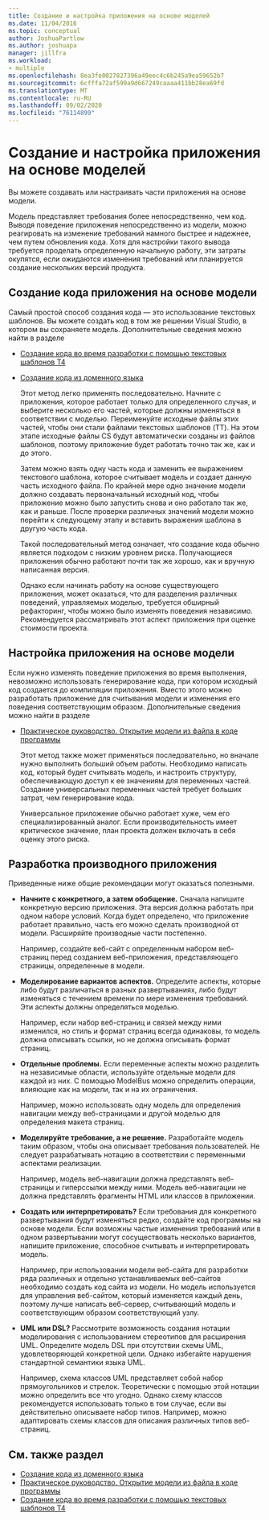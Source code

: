 ```yaml
---
title: Создание и настройка приложения на основе моделей
ms.date: 11/04/2016
ms.topic: conceptual
author: JoshuaPartlow
ms.author: joshuapa
manager: jillfra
ms.workload:
- multiple
ms.openlocfilehash: 8ea3fe0027827396a49eec4c6b245a9ea59652b7
ms.sourcegitcommit: 6cfffa72af599a9d667249caaaa411bb28ea69fd
ms.translationtype: MT
ms.contentlocale: ru-RU
ms.lasthandoff: 09/02/2020
ms.locfileid: "76114899"
---
```

# <a name="generate-and-configure-your-app-from-models"></a>Создание и настройка приложения на основе моделей
Вы можете создавать или настраивать части приложения на основе модели.

 Модель представляет требования более непосредственно, чем код. Выводя поведение приложения непосредственно из модели, можно реагировать на изменение требований намного быстрее и надежнее, чем путем обновления кода. Хотя для настройки такого вывода требуется проделать определенную начальную работу, эти затраты окупятся, если ожидаются изменения требований или планируется создание нескольких версий продукта.

## <a name="generating-the-code-of-your-application-from-a-model"></a>Создание кода приложения на основе модели
 Самый простой способ создания кода — это использование текстовых шаблонов. Вы можете создать код в том же решении Visual Studio, в котором вы сохраняете модель. Дополнительные сведения можно найти в разделе

- [Создание кода во время разработки с помощью текстовых шаблонов T4](../modeling/design-time-code-generation-by-using-t4-text-templates.md)

- [Создание кода из доменного языка](../modeling/generating-code-from-a-domain-specific-language.md)

  Этот метод легко применять последовательно. Начните с приложения, которое работает только для определенного случая, и выберите несколько его частей, которые должны изменяться в соответствии с моделью. Переименуйте исходные файлы этих частей, чтобы они стали файлами текстовых шаблонов (TT). На этом этапе исходные файлы CS будут автоматически созданы из файлов шаблонов, поэтому приложение будет работать точно так же, как и до этого.

  Затем можно взять одну часть кода и заменить ее выражением текстового шаблона, которое считывает модель и создает данную часть исходного файла. По крайней мере одно значение модели должно создавать первоначальный исходный код, чтобы приложение можно было запустить снова и оно работало так же, как и раньше. После проверки различных значений модели можно перейти к следующему этапу и вставить выражения шаблона в другую часть кода.

  Такой последовательный метод означает, что создание кода обычно является подходом с низким уровнем риска. Получающиеся приложения обычно работают почти так же хорошо, как и вручную написанная версия.

  Однако если начинать работу на основе существующего приложения, может оказаться, что для разделения различных поведений, управляемых моделью, требуется обширный рефакторинг, чтобы можно было изменять поведения независимо. Рекомендуется рассматривать этот аспект приложения при оценке стоимости проекта.

## <a name="configuring-your-application-from-a-model"></a>Настройка приложения на основе модели
 Если нужно изменять поведение приложения во время выполнения, невозможно использовать генерирование кода, при котором исходный код создается до компиляции приложения. Вместо этого можно разработать приложение для считывания модели и изменения его поведения соответствующим образом. Дополнительные сведения можно найти в разделе

- [Практическое руководство. Открытие модели из файла в коде программы](../modeling/how-to-open-a-model-from-file-in-program-code.md)

  Этот метод также может применяться последовательно, но вначале нужно выполнить больший объем работы. Необходимо написать код, который будет считывать модель, и настроить структуру, обеспечивающую доступ к ее значениям для переменных частей. Создание универсальных переменных частей требует больших затрат, чем генерирование кода.

  Универсальное приложение обычно работает хуже, чем его специализированный аналог. Если производительность имеет критическое значение, план проекта должен включать в себя оценку этого риска.

## <a name="developing-a-derived-application"></a>Разработка производного приложения
 Приведенные ниже общие рекомендации могут оказаться полезными.

- **Начните с конкретного, а затем обобщение.** Сначала напишите конкретную версию приложения. Эта версия должна работать при одном наборе условий. Когда будет определено, что приложение работает правильно, часть его можно сделать производной от модели. Расширяйте производные части постепенно.

     Например, создайте веб-сайт с определенным набором веб-страниц перед созданием веб-приложения, представляющего страницы, определенные в модели.

- **Моделирование вариантов аспектов.** Определите аспекты, которые либо будут различаться в разных развертываниях, либо будут изменяться с течением времени по мере изменения требований. Эти аспекты должны определяться моделью.

     Например, если набор веб-страниц и связей между ними изменился, но стиль и формат страниц всегда одинаковы, то модель должна описывать ссылки, но не должна описывать формат страниц.

- **Отдельные проблемы.** Если переменные аспекты можно разделить на независимые области, используйте отдельные модели для каждой из них. С помощью ModelBus можно определить операции, влияющие как на модели, так и на их ограничения.

     Например, можно использовать одну модель для определения навигации между веб-страницами и другой моделью для определения макета страниц.

- **Моделируйте требование, а не решение.** Разработайте модель таким образом, чтобы она описывает требования пользователей. Не следует разрабатывать нотацию в соответствии с переменными аспектами реализации.

     Например, модель веб-навигации должна представлять веб-страницы и гиперссылки между ними. Модель веб-навигации не должна представлять фрагменты HTML или классов в приложении.

- **Создать или интерпретировать?** Если требования для конкретного развертывания будут изменяться редко, создайте код программы на основе модели. Если возможны частые изменения требований или в одном развертывании могут сосуществовать несколько вариантов, напишите приложение, способное считывать и интерпретировать модель.

     Например, при использовании модели веб-сайта для разработки ряда различных и отдельно устанавливаемых веб-сайтов необходимо создать код сайта из модели. Но модель используется для управления веб-сайтом, который изменяется каждый день, поэтому лучше написать веб-сервер, считывающий модель и соответствующим образом соответствующий узлу.

- **UML или DSL?** Рассмотрите возможность создания нотации моделирования с использованием стереотипов для расширения UML. Определите модель DSL при отсутствии схемы UML, удовлетворяющей конкретной цели. Однако избегайте нарушения стандартной семантики языка UML.

     Например, схема классов UML представляет собой набор прямоугольников и стрелок. Теоретически с помощью этой нотации можно определить все что угодно. Однако схему классов рекомендуется использовать только в том случае, если вы действительно описываете набор типов. Например, можно адаптировать схемы классов для описания различных типов веб-страниц.

## <a name="see-also"></a>См. также раздел

- [Создание кода из доменного языка](../modeling/generating-code-from-a-domain-specific-language.md)
- [Практическое руководство. Открытие модели из файла в коде программы](../modeling/how-to-open-a-model-from-file-in-program-code.md)
- [Создание кода во время разработки с помощью текстовых шаблонов T4](../modeling/design-time-code-generation-by-using-t4-text-templates.md)
